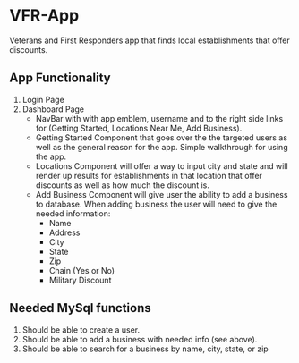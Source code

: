 # VFR-App

Veterans and First Responders app that finds local establishments that offer discounts.

## App Functionality

1. Login Page
2. Dashboard Page
   - NavBar with with app emblem, username and to the right side links for (Getting Started, Locations Near Me, Add Business).
   - Getting Started Component that goes over the the targeted users as well as the general reason for the app. Simple walkthrough for using the app.
   - Locations Component will offer a way to input city and state and will render up results for establishments in that location that offer discounts as well as how much the discount is.
   - Add Business Component will give user the ability to add a business to database. When adding business the user will need to give the needed information:
     - Name
     - Address
     - City
     - State
     - Zip
     - Chain (Yes or No)
     - Military Discount

## Needed MySql functions

1. Should be able to create a user.
2. Should be able to add a business with needed info (see above).
3. Should be able to search for a business by name, city, state, or zip
